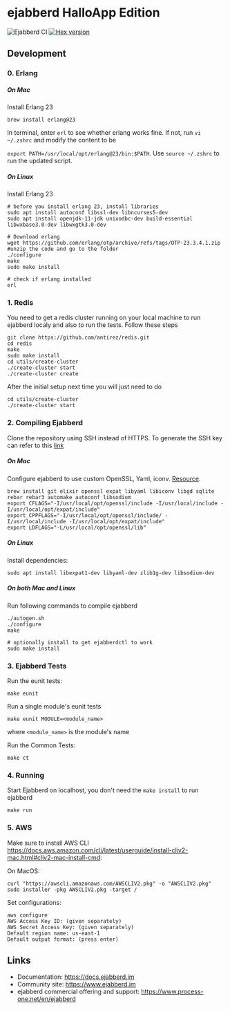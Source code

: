ejabberd HalloApp Edition
==========================
![Ejabberd CI](https://github.com/HalloAppInc/halloapp-ejabberd/workflows/Ejabberd%20CI/badge.svg) [![Hex version](https://img.shields.io/hexpm/v/ejabberd.svg "Hex version")](https://hex.pm/packages/ejabberd)

Development
-----------

### 0. Erlang

##### On Mac

Install Erlang 23

    brew install erlang@23

In terminal, enter `erl` to see whether erlang works fine. If not, run
`vi ~/.zshrc` and modify the content to be

`export PATH=/usr/local/opt/erlang@23/bin:$PATH`. Use `source ~/.zshrc` to run the updated script.

##### On Linux
Install Erlang 23
    
    # before you install erlang 23, install libraries
    sudo apt install autoconf libssl-dev libncurses5-dev
    sudo apt install openjdk-11-jdk unixodbc-dev build-essential libwxbase3.0-dev libwxgtk3.0-dev

    # Download erlang
    wget https://github.com/erlang/otp/archive/refs/tags/OTP-23.3.4.1.zip
    #unzip the code and go to the folder
    ./configure
    make
    sudo make install

    # check if erlang installed 
    erl

### 1. Redis

You need to get a redis cluster running on your local machine to run ejabberd localy
and also to run the tests. Follow these steps

    git clone https://github.com/antirez/redis.git
    cd redis
    make
    sudo make install
    cd utils/create-cluster
    ./create-cluster start
    ./create-cluster create

After the initial setup next time you will just need to do

    cd utils/create-cluster
    ./create-cluster start


### 2. Compiling Ejabberd
Clone the repository using SSH instead of HTTPS. To generate the SSH key can refer to this
[link](https://help.github.com/en/github/authenticating-to-github/connecting-to-github-with-ssh)

##### On Mac

Configure ejabberd to use custom OpenSSL, Yaml, iconv. [Resource](https://docs.ejabberd.im/admin/installation/#macos).

    brew install git elixir openssl expat libyaml libiconv libgd sqlite rebar rebar3 automake autoconf libsodium
    export CFLAGS="-I/usr/local/opt/openssl/include -I/usr/local/include -I/usr/local/opt/expat/include"
    export CPPFLAGS="-I/usr/local/opt/openssl/include/ -I/usr/local/include -I/usr/local/opt/expat/include"
    export LDFLAGS="-L/usr/local/opt/openssl/lib"


##### On Linux
Install dependencies:

    sudo apt install libexpat1-dev libyaml-dev zlib1g-dev libsodium-dev

##### On both Mac and Linux
Run following commands to compile ejabberd

    ./autogen.sh
    ./configure 
    make 

    # optionally install to get ejabberdctl to work
    sudo make install

### 3. Ejabberd Tests
Run the eunit tests:

    make eunit

Run a single module's eunit tests

    make eunit MODULE=<module_name>
where `<module_name>` is the module's name

Run the Common Tests:

    make ct

### 4. Running

Start Ejabberd on localhost, you don't need the `make install` to run ejabberd

    make run

### 5. AWS 
Make sure to install AWS CLI https://docs.aws.amazon.com/cli/latest/userguide/install-cliv2-mac.html#cliv2-mac-install-cmd:

On MacOS:

    curl "https://awscli.amazonaws.com/AWSCLIV2.pkg" -o "AWSCLIV2.pkg"
    sudo installer -pkg AWSCLIV2.pkg -target /

Set configurations:

    aws configure
    AWS Access Key ID: (given separately)
    AWS Secret Access Key: (given separately)
    Default region name: us-east-1
    Default output format: (press enter)

Links
-----

- Documentation: https://docs.ejabberd.im
- Community site: https://www.ejabberd.im
- ejabberd commercial offering and support: https://www.process-one.net/en/ejabberd
